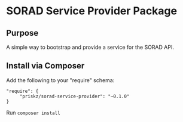 # SORAD Service Provider Package

## Purpose

A simple way to bootstrap and provide a service for the SORAD API.

## Install via Composer

Add the following to your "require" schema:

```
"require": {
     "priskz/sorad-service-provider": "~0.1.0"
}
```

Run ```composer install```